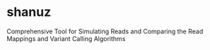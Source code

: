 # shanuz
Comprehensive Tool for Simulating Reads and Comparing the Read Mappings and Variant Calling Algorithms
